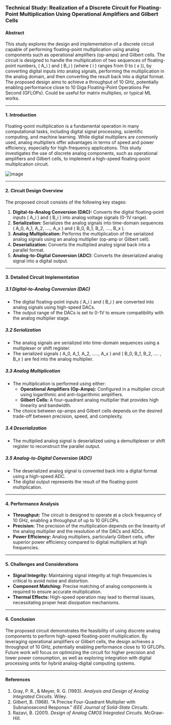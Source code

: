 ### Technical Study: Realization of a Discrete Circuit for Floating-Point Multiplication Using Operational Amplifiers and Gilbert Cells

#### Abstract
This study explores the design and implementation of a discrete circuit capable of performing floating-point multiplication using analog components such as operational amplifiers (op-amps) and Gilbert cells. The circuit is designed to handle the multiplication of two sequences of floating-point numbers, \( A_i \) and \( B_i \) (where \( i \) ranges from 0 to \( x \)), by converting digital inputs into analog signals, performing the multiplication in the analog domain, and then converting the result back into a digital format. The proposed design aims to achieve a throughput of 10 GHz, potentially enabling performance close to 10 Giga Floating-Point Operations Per Second (GFLOPs).
Could be useful for matrix multiplies, or typical ML works.

---

#### 1. Introduction
Floating-point multiplication is a fundamental operation in many computational tasks, including digital signal processing, scientific computing, and machine learning. While digital multipliers are commonly used, analog multipliers offer advantages in terms of speed and power efficiency, especially for high-frequency applications. This study investigates the use of discrete analog components, such as operational amplifiers and Gilbert cells, to implement a high-speed floating-point multiplication circuit.

![image](https://github.com/user-attachments/assets/a71e2ea1-920e-409e-a6d5-8ed9c33e4f17)

---

#### 2. Circuit Design Overview
The proposed circuit consists of the following key stages:
1. **Digital-to-Analog Conversion (DAC):** Converts the digital floating-point inputs \( A_i \) and \( B_i \) into analog voltage signals (0-1V range).
2. **Serialization:** Serializes the analog signals into time-domain sequences \( A_0, A_1, A_2, ...., A_x \) and \( B_0, B_1, B_2, ...., B_x \).
3. **Analog Multiplication:** Performs the multiplication of the serialized analog signals using an analog multiplier (op-amp or Gilbert cell).
4. **Deserialization:** Converts the multiplied analog signal back into a parallel format.
5. **Analog-to-Digital Conversion (ADC):** Converts the deserialized analog signal into a digital output.

---

#### 3. Detailed Circuit Implementation

##### 3.1 Digital-to-Analog Conversion (DAC)
- The digital floating-point inputs \( A_i \) and \( B_i \) are converted into analog signals using high-speed DACs.
- The output range of the DACs is set to 0-1V to ensure compatibility with the analog multiplier stage.

##### 3.2 Serialization
- The analog signals are serialized into time-domain sequences using a multiplexer or shift register.
- The serialized signals \( A_0, A_1, A_2, ....., A_x \) and \( B_0, B_1, B_2, .... , B_x \) are fed into the analog multiplier.

##### 3.3 Analog Multiplication
- The multiplication is performed using either:
  - **Operational Amplifiers (Op-Amps):** Configured in a multiplier circuit using logarithmic and anti-logarithmic amplifiers.
  - **Gilbert Cells:** A four-quadrant analog multiplier that provides high linearity and bandwidth.
- The choice between op-amps and Gilbert cells depends on the desired trade-off between precision, speed, and complexity.

##### 3.4 Deserialization
- The multiplied analog signal is deserialized using a demultiplexer or shift register to reconstruct the parallel output.

##### 3.5 Analog-to-Digital Conversion (ADC)
- The deserialized analog signal is converted back into a digital format using a high-speed ADC.
- The digital output represents the result of the floating-point multiplication.

---

#### 4. Performance Analysis
- **Throughput:** The circuit is designed to operate at a clock frequency of 10 GHz, enabling a throughput of up to 10 GFLOPs.
- **Precision:** The precision of the multiplication depends on the linearity of the analog multiplier and the resolution of the DACs and ADCs.
- **Power Efficiency:** Analog multipliers, particularly Gilbert cells, offer superior power efficiency compared to digital multipliers at high frequencies.

---

#### 5. Challenges and Considerations
- **Signal Integrity:** Maintaining signal integrity at high frequencies is critical to avoid noise and distortion.
- **Component Matching:** Precise matching of analog components is required to ensure accurate multiplication.
- **Thermal Effects:** High-speed operation may lead to thermal issues, necessitating proper heat dissipation mechanisms.

---

#### 6. Conclusion
The proposed circuit demonstrates the feasibility of using discrete analog components to perform high-speed floating-point multiplication. By leveraging operational amplifiers or Gilbert cells, the design achieves a throughput of 10 GHz, potentially enabling performance close to 10 GFLOPs. Future work will focus on optimizing the circuit for higher precision and lower power consumption, as well as exploring integration with digital processing units for hybrid analog-digital computing systems.

---

#### References
1. Gray, P. R., & Meyer, R. G. (1993). *Analysis and Design of Analog Integrated Circuits*. Wiley.
2. Gilbert, B. (1968). "A Precise Four-Quadrant Multiplier with Subnanosecond Response." *IEEE Journal of Solid-State Circuits*.
3. Razavi, B. (2001). *Design of Analog CMOS Integrated Circuits*. McGraw-Hill.

